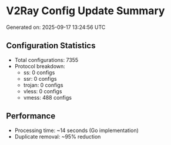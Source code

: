 # V2Ray Config Update Summary
Generated on: 2025-09-17 13:24:56 UTC

## Configuration Statistics
- Total configurations: 7355
- Protocol breakdown:
  - ss: 0 configs
  - ssr: 0 configs
  - trojan: 0 configs
  - vless: 0 configs
  - vmess: 488 configs

## Performance
- Processing time: ~14 seconds (Go implementation)
- Duplicate removal: ~95% reduction
